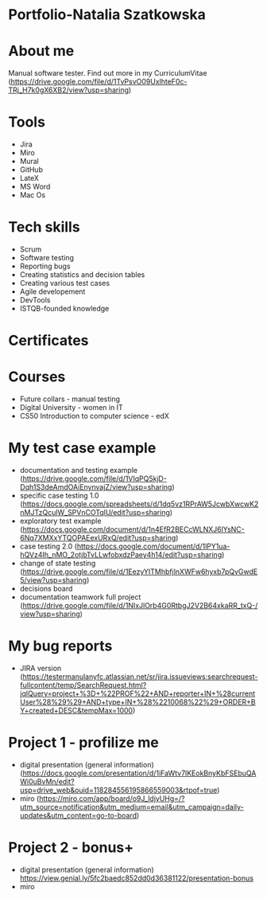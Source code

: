 # Portfolio-Natalia Szatkowska

# About me 
Manual software tester.
Find out more in my CurriculumVitae (https://drive.google.com/file/d/1TvPsvO09UxlhteF0c-TRj_H7k0gX6XB2/view?usp=sharing)

# Tools
* Jira
* Miro
* Mural
* GitHub
* LateX
* MS Word
* Mac Os

# Tech skills
* Scrum 
* Software testing
* Reporting bugs
* Creating statistics and decision tables
* Creating various test cases
* Agile developement
* DevTools
* ISTQB-founded knowledge

# Certificates

# Courses
* Future collars - manual testing
* Digital University - women in IT
* CS50 Introduction to computer science - edX

# My test case example
* documentation and testing example (https://drive.google.com/file/d/1VIqPQ5kjD-Dqh1S3deAmdOAiEnynvajZ/view?usp=sharing)
* specific case testing 1.0  (https://docs.google.com/spreadsheets/d/1dq5vz1RPrAW5JcwbXwcwK2nMJTzQculW_SPVnCOTqIU/edit?usp=sharing)
* exploratory test example (https://docs.google.com/document/d/1n4EfR2BECcWLNXJ6lYsNC-6Nq7XMXxYTQOPAEexURxQ/edit?usp=sharing)
* case testing 2.0 (https://docs.google.com/document/d/1lPY1ua-hQVz4Ih_nMO_2otjbTvLLwfobxdzPaey4h14/edit?usp=sharing)
* change of state testing (https://drive.google.com/file/d/1EezyYITMhbfjlnXWFw6hyxb7pQvGwdE5/view?usp=sharing)
* decisions board
* documentation teamwork full project (https://drive.google.com/file/d/1NIxJlOrb4G0RtbgJ2V2B64xkaRR_txQ-/view?usp=sharing)

# My bug reports
* JIRA version (https://testermanulanyfc.atlassian.net/sr/jira.issueviews:searchrequest-fullcontent/temp/SearchRequest.html?jqlQuery=project+%3D+%22PROF%22+AND+reporter+IN+%28currentUser%28%29%29+AND+type+IN+%28%2210068%22%29+ORDER+BY+created+DESC&tempMax=1000)


# Project 1 - profilize me
* digital presentation (general information) (https://docs.google.com/presentation/d/1iFaWtv7lKEokBnyKbFSEbuQAWi0uBvMn/edit?usp=drive_web&ouid=118284556195866559003&rtpof=true)
* miro (https://miro.com/app/board/o9J_ldjyUHg=/?utm_source=notification&utm_medium=email&utm_campaign=daily-updates&utm_content=go-to-board)

# Project 2 - bonus+
* digital presentation (general information) https://view.genial.ly/5fc2baedc852dd0d36381122/presentation-bonus
* miro 
